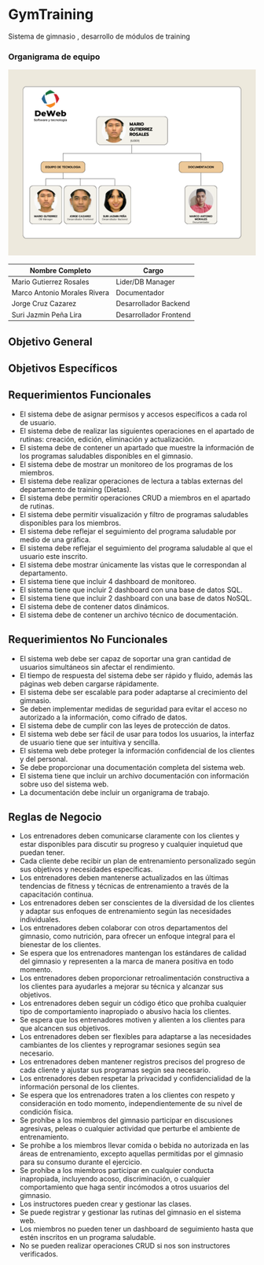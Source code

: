 # GymTraining
Sistema de gimnasio , desarrollo de módulos de training

### Organigrama de equipo

<p align="center">
  <img src="Img/ORGANIGRAMA.png?raw=true" alt="Organigrama de equipo">
</p>

| Nombre Completo              | Cargo                   | 
|------------------------------|-------------------------|
| Mario Gutierrez Rosales      | Lider/DB Manager        |                     
| Marco Antonio Morales Rivera | Documentador            |                        
| Jorge Cruz Cazarez           | Desarrollador Backend   |                            
| Suri Jazmin Peña Lira        | Desarrollador Frontend  |
                      

## Objetivo General

## Objetivos Específicos

## Requerimientos Funcionales
* El sistema debe de asignar permisos y accesos específicos a cada rol de usuario.                                  
* El sistema debe de realizar las siguientes operaciones en el apartado de rutinas: creación, edición, eliminación y actualización.      
* El sistema debe de contener un apartado que muestre la información de los programas saludables disponibles en el gimnasio.                                                                                         
* El sistema debe de mostrar un monitoreo de los programas de los miembros.
* El sistema debe realizar operaciones de lectura a tablas externas del departamento de training (Dietas).
* El sistema debe permitir operaciones CRUD a miembros en el apartado de rutinas.
* El sistema debe permitir visualización y filtro de programas saludables disponibles para los miembros.
* El sistema debe reflejar el seguimiento del programa saludable por medio de una gráfica.
* El sistema debe reflejar el seguimiento del programa saludable al que el usuario este inscrito.
* El sistema debe mostrar únicamente las vistas que le correspondan al departamento.
* El sistema tiene que incluir 4 dashboard de monitoreo.
* El sistema tiene que incluir 2 dashboard con una base de datos SQL.
* El sistema tiene que incluir 2 dashboard con una base de datos NoSQL.
* El sistema debe de contener datos dinámicos.
* El sistema debe de contener un archivo técnico de documentación.

## Requerimientos No Funcionales
* El sistema web debe ser capaz de soportar una gran cantidad de usuarios simultáneos sin afectar el rendimiento. 
* El tiempo de respuesta del sistema debe ser rápido y fluido, además las páginas web deben cargarse rápidamente.
* El sistema debe ser escalable para poder adaptarse al crecimiento del gimnasio.
* Se deben implementar medidas de seguridad para evitar el acceso no autorizado a la información, como cifrado de datos.
* El sistema debe de cumplir con las leyes de protección de datos.
* El sistema web debe ser fácil de usar para todos los usuarios, la interfaz de usuario tiene que ser intuitiva y sencilla.
* El sistema web debe proteger la información confidencial de los clientes y del personal.
* Se debe proporcionar una documentación completa del sistema web.
* El sistema tiene que incluir un archivo documentación con información sobre uso del sistema web.
* La documentación debe incluir un organigrama de trabajo.

## Reglas de Negocio 
* Los entrenadores deben comunicarse claramente con los clientes y estar disponibles para discutir su progreso y cualquier inquietud que puedan tener.
* Cada cliente debe recibir un plan de entrenamiento personalizado según sus objetivos y necesidades específicas.
* Los entrenadores deben mantenerse actualizados en las últimas tendencias de fitness y técnicas de entrenamiento a través de la capacitación continua.
* Los entrenadores deben ser conscientes de la diversidad de los clientes y adaptar sus enfoques de entrenamiento según las necesidades individuales.
* Los entrenadores deben colaborar con otros departamentos del gimnasio, como nutrición, para ofrecer un enfoque integral para el bienestar de los clientes.
* Se espera que los entrenadores mantengan los estándares de calidad del gimnasio y representen a la marca de manera positiva en todo momento.
* Los entrenadores deben proporcionar retroalimentación constructiva a los clientes para ayudarles a mejorar su técnica y alcanzar sus objetivos.
* Los entrenadores deben seguir un código ético que prohíba cualquier tipo de comportamiento inapropiado o abusivo hacia los clientes.
* Se espera que los entrenadores motiven y alienten a los clientes para que alcancen sus objetivos.
* Los entrenadores deben ser flexibles para adaptarse a las necesidades cambiantes de los clientes y reprogramar sesiones según sea necesario.
* Los entrenadores deben mantener registros precisos del progreso de cada cliente y ajustar sus programas según sea necesario.
* Los entrenadores deben respetar la privacidad y confidencialidad de la información personal de los clientes.
* Se espera que los entrenadores traten a los clientes con respeto y consideración en todo momento, independientemente de su nivel de condición física.
* Se prohíbe a los miembros del gimnasio participar en discusiones agresivas, peleas o cualquier actividad que perturbe el ambiente de entrenamiento.
* Se prohíbe a los miembros llevar comida o bebida no autorizada en las áreas de entrenamiento, excepto aquellas permitidas por el gimnasio para su consumo durante el ejercicio.
* Se prohíbe a los miembros participar en cualquier conducta inapropiada, incluyendo acoso, discriminación, o cualquier comportamiento que haga sentir incómodos a otros usuarios del gimnasio.
* Los instructores pueden crear y gestionar las clases. 
* Se puede registrar y gestionar las rutinas del gimnasio en el sistema web. 
* Los miembros no pueden tener un dashboard de seguimiento hasta que estén inscritos en un programa saludable.
* No se pueden realizar operaciones CRUD si nos son instructores verificados.



 
